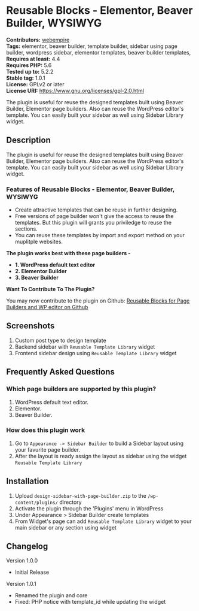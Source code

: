 # Reusable Blocks - Elementor, Beaver Builder, WYSIWYG #
**Contributors:** [webempire](https://profiles.wordpress.org/webempire)  
**Tags:** elementor, beaver builder, template builder, sidebar using page builder, wordpress sidebar, elementor templates, beaver builder templates,   
**Requires at least:** 4.4  
**Requires PHP:** 5.6  
**Tested up to:** 5.2.2  
**Stable tag:** 1.0.1  
**License:** GPLv2 or later  
**License URI:** https://www.gnu.org/licenses/gpl-2.0.html  

The plugin is useful for reuse the designed templates built using Beaver Builder, Elementor page builders. Also can reuse the WordPress editor's template. You can easily built your sidebar as well using Sidebar Library widget.

## Description ##

The plugin is useful for reuse the designed templates built using Beaver Builder, Elementor page builders. Also can reuse the WordPress editor's template. You can easily built your sidebar as well using Sidebar Library widget.
### Features of Reusable Blocks - Elementor, Beaver Builder, WYSIWYG ###

- Create attractive templates that can be reuse in further designing.
- Free versions of page builder won't give the access to reuse the templates. But this plugin will grants you priviledge to reuse the sections.
- You can reuse these templates by import and export method on your muplitple websites. 

<strong> The plugin works best with these page builders - </strong>

<ul>
 	<li> <strong> 1. WordPress default text editor </strong> </li>
    <li> <strong> 2. Elementor Builder </strong> </li>
    <li> <strong> 3. Beaver Builder </strong> </li>
</ul>

<strong> Want To Contribute To The Plugin? </strong>

You may now contribute to the plugin on Github: <a href="https://github.com/web-empire/design-sidebar-with-builder" target="_blank" rel="">Reusable Blocks for Page Builders and WP editor on Github</a>

## Screenshots ##

1. Custom post type to design template 
2. Backend sidebar with `Reusable Template Library` widget
3. Frontend sidebar design using `Reusable Template Library` widget

## Frequently Asked Questions ##

### Which page builders are supported by this plugin? ###

1. WordPress default text editor.
2. Elementor.
3. Beaver Builder.

### How does this plugin work ###

1. Go to `Appearance -> Sidebar Builder` to build a Sidebar layout using your favurite page builder.
1. After the layout is ready assign the layout as sidebar using the widget `Reusable Template Library`

## Installation ##

1. Upload `design-sidebar-with-page-builder.zip` to the `/wp-content/plugins/` directory
2. Activate the plugin through the 'Plugins' menu in WordPress
3. Under Appearance > Sidebar Builder create templates
4. From Widget's page can add `Reusable Template Library` widget to your main sidebar or any section using widget

## Changelog ##
Version 1.0.0
* Initial Release

Version 1.0.1
* Renamed the plugin and core
* Fixed: PHP notice with template_id while updating the widget